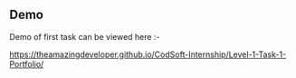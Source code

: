 ## Demo

Demo of first task can be viewed here :- 

https://theamazingdeveloper.github.io/CodSoft-Internship/Level-1-Task-1-Portfolio/
